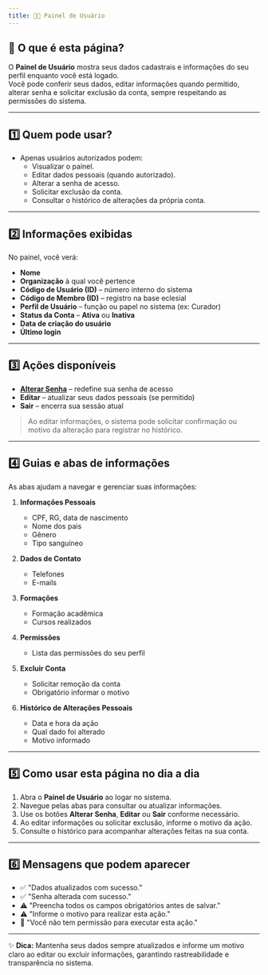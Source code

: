 ```yaml
---
title: 🧑‍💼 Painel de Usuário
---
```



## 📄 O que é esta página?
O **Painel de Usuário** mostra seus dados cadastrais e informações do seu perfil enquanto você está logado.  
Você pode conferir seus dados, editar informações quando permitido, alterar senha e solicitar exclusão da conta, sempre respeitando as permissões do sistema.

---

## 1️⃣ Quem pode usar?
- Apenas usuários autorizados podem:  
  - Visualizar o painel.  
  - Editar dados pessoais (quando autorizado).  
  - Alterar a senha de acesso.  
  - Solicitar exclusão da conta.  
  - Consultar o histórico de alterações da própria conta.

---

## 2️⃣ Informações exibidas
No painel, você verá:  
- **Nome**  
- **Organização** à qual você pertence  
- **Código de Usuário (ID)** – número interno do sistema  
- **Código de Membro (ID)** – registro na base eclesial  
- **Perfil de Usuário** – função ou papel no sistema (ex: Curador)  
- **Status da Conta** – **Ativa** ou **Inativa**  
- **Data de criação do usuário**  
- **Último login**  

---

## 3️⃣ Ações disponíveis
- [**Alterar Senha**](/0.%20Primeiro%20Acesso%20e%20Login/0.3%20redefinicao-de-senha.md) – redefine sua senha de acesso  
- **Editar** – atualizar seus dados pessoais (se permitido)  
- **Sair** – encerra sua sessão atual  

> Ao editar informações, o sistema pode solicitar confirmação ou motivo da alteração para registrar no histórico.

---

## 4️⃣ Guias e abas de informações
As abas ajudam a navegar e gerenciar suas informações:  

1. **Informações Pessoais** 
   - CPF, RG, data de nascimento  
   - Nome dos pais  
   - Gênero  
   - Tipo sanguíneo  

2. **Dados de Contato**  
   - Telefones  
   - E-mails  

3. **Formações**  
   - Formação acadêmica  
   - Cursos realizados  

4. **Permissões**  
   - Lista das permissões do seu perfil  

5. **Excluir Conta**  
   - Solicitar remoção da conta  
   - Obrigatório informar o motivo  

6. **Histórico de Alterações Pessoais**  
   - Data e hora da ação  
   - Qual dado foi alterado  
   - Motivo informado  

---

## 5️⃣ Como usar esta página no dia a dia
1. Abra o **Painel de Usuário** ao logar no sistema.  
2. Navegue pelas abas para consultar ou atualizar informações.  
3. Use os botões **Alterar Senha**, **Editar** ou **Sair** conforme necessário.  
4. Ao editar informações ou solicitar exclusão, informe o motivo da ação.  
5. Consulte o histórico para acompanhar alterações feitas na sua conta.  

---

## 6️⃣ Mensagens que podem aparecer
- ✅ "Dados atualizados com sucesso."  
- ✅ "Senha alterada com sucesso."  
- ⚠️ "Preencha todos os campos obrigatórios antes de salvar."  
- ⚠️ "Informe o motivo para realizar esta ação."  
- 🚫 "Você não tem permissão para executar esta ação."

---

✨ **Dica:** Mantenha seus dados sempre atualizados e informe um motivo claro ao editar ou excluir informações, garantindo rastreabilidade e transparência no sistema.